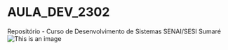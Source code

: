 # AULA_DEV_2302

Repositório - Curso de Desenvolvimento de Sistemas SENAI/SESI Sumaré
![This is an image](https:)
